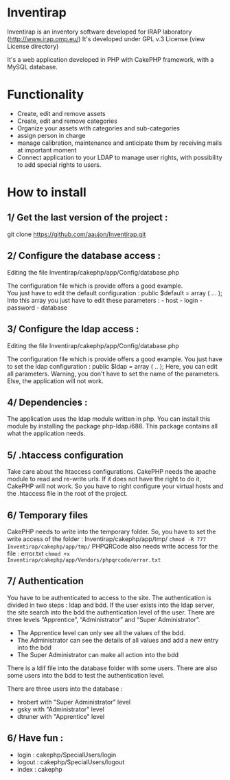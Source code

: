Inventirap
=======================
Inventirap is an inventory software developed for IRAP laboratory (http://www.irap.omp.eu/)
It's developed under GPL v.3 License (view License directory)

It's a web application developed in PHP with CakePHP framework, with a MySQL database.

Functionality
======================
* Create, edit and remove assets
* Create, edit and remove categories
* Organize your assets with categories and sub-categories
* assign person in charge
* manage calibration, maintenance and anticipate them by receiving mails at important moment
* Connect application to your LDAP to manage user rights, with possibility to add special rights to users.

How to install
======================

1/ Get the last version of the project : 
-

   git clone https://github.com/aaujon/Inventirap.git 
   
2/ Configure the database access :
-

   Editing the file Inventirap/cakephp/app/Config/database.php
   
   The configuration file which is provide offers a good example.    
   You just have to edit the default configuration : public $default = array ( ... ); 
   Into this array you just have to edit these parameters : 
    - host
    - login
    - password
    - database

3/ Configure the ldap access :
-

   Editing the file Inventirap/cakephp/app/Config/database.php 
   
   The configuration file which is provide offers a good example. 
   You just have to set the ldap configuration : public $ldap = array ( .. ); 
   Here, you can edit all parameters. Warning, you don't have to set the name of the parameters. Else, the application will not work.

4/ Dependencies : 
-

   The application uses the ldap module written in php. You can install this module by installing the package php-ldap.i686. This package contains all what the application needs. 

5/ .htaccess configuration
-
   
   Take care about the htaccess configurations. CakePHP needs the apache module to read and re-write urls. If it does not have the right to do it, CakePHP will not work. So you have to right configure your virtual hosts and the .htaccess file in the root of the project.

6/ Temporary files
-

   CakePHP needs to write into the temporary folder. So, you have to set the write access of the folder : Inventirap/cakephp/app/tmp/
	`chmod -R 777 Inventirap/cakephp/app/tmp/`
   PHPQRCode also needs write access for the file : error.txt
	`chmod +x Inventirap/cakephp/app/Vendors/phpqrcode/error.txt`

7/ Authentication 
-

   You have to be authenticated to access to the site. The authentication is divided in two steps : ldap and bdd. If the user exists into the ldap server, the site search into the bdd the authentication level of  the user. There are three levels “Apprentice”, “Administrator” and “Super Administrator”. 
   - The Apprentice level can only see all the values of the bdd. 
   - The Administrator can see the details of all values and add a new entry into the bdd
   - The Super Administrator can make all action into the bdd

There is a ldif file into the database folder with some users. There are also some users into the bdd to test the authentication level.

There are three users into the database : 
   - hrobert with "Super Administrator" level
   - gsky with "Administrator" level
   - dtruner with "Apprentice" level
   
6/ Have fun : 
-

   - login : cakephp/SpecialUsers/login
   - logout : cakephp/SpecialUsers/logout
   - index : cakephp

